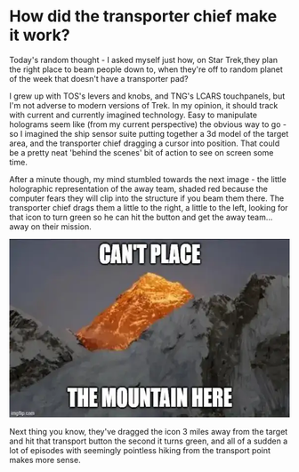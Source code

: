 <!-- BEGIN ARISE ------------------------------
Title:: "How did the transporter chief figure that out?"

Author:: "Ben Robeson"
Description:: "Transporter operators as video game players."
Language:: "en"
Thumbnail:: "cantplacemtn.webp"
Published Date:: "2025-01-12"
Modified Date:: "2025-01-12"

content_header:: "true"
rss_hide:: "false"
comments:: "true"
---- END ARISE \\ DO NOT MODIFY THIS LINE ---->

# How **did** the transporter chief make it work?

Today's random thought - I asked myself just how, on Star Trek,they plan the right place to beam people down to, when they're off to random planet of the week that doesn't have a transporter pad?

I grew up with TOS's levers and knobs, and TNG's LCARS touchpanels, but I'm not adverse to modern versions of Trek. In my opinion, it should track with current and currently imagined technology. Easy to manipulate holograms seem like (from my current perspective) the obvious way to go - so I imagined the ship sensor suite putting together a 3d model of the target area, and the transporter chief dragging a cursor into position. That could be a pretty neat 'behind the scenes' bit of action to see on screen some time. 

After a minute though, my mind stumbled towards the next image - the little holographic representation of the away team, shaded red because the computer fears they will clip into the structure if you beam them there. The transporter chief drags them a little to the right, a little to the left, looking for that icon to turn green so he can hit the button and get the away team... away on their mission. 

<img src=cantplacemtn.webp width="570px" height="321px" title="A sunset lit, orange mountain peak glows behind closer, darker peaks, with the caption 'Can't place the mountain here.' It resembles the red shaded building icon that video game players see in construction games, when the game has determined (for sometimes confusing reasons) that you can't build there.">

Next thing you know, they've dragged the icon 3 miles away from the target and hit that transport button the second it turns green, and all of a sudden a lot of episodes with seemingly pointless hiking from the transport point makes more sense. 


